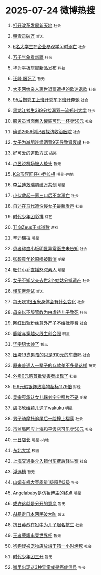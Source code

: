 # 2025-07-24 微博热搜 
1. [打开改革发展新天地](https://m.weibo.cn/search?containerid=100103type%3D1%26t%3D10%26q%3D%23%E6%89%93%E5%BC%80%E6%94%B9%E9%9D%A9%E5%8F%91%E5%B1%95%E6%96%B0%E5%A4%A9%E5%9C%B0%23&stream_entry_id=51&isnewpage=1&extparam=seat%3D1%26filter_type%3Drealtimehot%26stream_entry_id%3D51%26c_type%3D51%26q%3D%2523%25E6%2589%2593%25E5%25BC%2580%25E6%2594%25B9%25E9%259D%25A9%25E5%258F%2591%25E5%25B1%2595%25E6%2596%25B0%25E5%25A4%25A9%25E5%259C%25B0%2523%26pos%3D0%26dgr%3D0%26cate%3D10103%26display_time%3D1753288092%26pre_seqid%3D1753288092259011304721) `社会` 

2. [朝雪录破万](https://m.weibo.cn/search?containerid=100103type%3D1%26t%3D10%26q%3D%23%E6%9C%9D%E9%9B%AA%E5%BD%95%E7%A0%B4%E4%B8%87%23&stream_entry_id=31&isnewpage=1&extparam=seat%3D1%26band_rank%3D1%26pos%3D0%26stream_entry_id%3D31%26filter_type%3Drealtimehot%26realpos%3D1%26c_type%3D31%26flag%3D0%26q%3D%2523%25E6%259C%259D%25E9%259B%25AA%25E5%25BD%2595%25E7%25A0%25B4%25E4%25B8%2587%2523%26cate%3D5001%26dgr%3D0%26lcate%3D5001%26display_time%3D1753288092%26pre_seqid%3D1753288092259011304721) `暂无` 

3. [6名大学生在企业参观学习时溺亡](https://m.weibo.cn/search?containerid=100103type%3D1%26t%3D10%26q%3D%236%E5%90%8D%E5%A4%A7%E5%AD%A6%E7%94%9F%E5%9C%A8%E4%BC%81%E4%B8%9A%E5%8F%82%E8%A7%82%E5%AD%A6%E4%B9%A0%E6%97%B6%E6%BA%BA%E4%BA%A1%23&stream_entry_id=31&isnewpage=1&extparam=seat%3D1%26band_rank%3D2%26pos%3D1%26stream_entry_id%3D31%26filter_type%3Drealtimehot%26realpos%3D2%26c_type%3D31%26flag%3D4%26q%3D%25236%25E5%2590%258D%25E5%25A4%25A7%25E5%25AD%25A6%25E7%2594%259F%25E5%259C%25A8%25E4%25BC%2581%25E4%25B8%259A%25E5%258F%2582%25E8%25A7%2582%25E5%25AD%25A6%25E4%25B9%25A0%25E6%2597%25B6%25E6%25BA%25BA%25E4%25BA%25A1%2523%26cate%3D5001%26dgr%3D0%26lcate%3D5001%26display_time%3D1753288092%26pre_seqid%3D1753288092259011304721) `社会` 

4. [万千气象看新疆](https://m.weibo.cn/search?containerid=100103type%3D1%26t%3D10%26q%3D%23%E4%B8%87%E5%8D%83%E6%B0%94%E8%B1%A1%E7%9C%8B%E6%96%B0%E7%96%86%23&stream_entry_id=31&isnewpage=1&extparam=seat%3D1%26band_rank%3D3%26pos%3D2%26stream_entry_id%3D31%26filter_type%3Drealtimehot%26realpos%3D3%26c_type%3D31%26flag%3D0%26q%3D%2523%25E4%25B8%2587%25E5%258D%2583%25E6%25B0%2594%25E8%25B1%25A1%25E7%259C%258B%25E6%2596%25B0%25E7%2596%2586%2523%26cate%3D5001%26dgr%3D0%26lcate%3D5001%26display_time%3D1753288092%26pre_seqid%3D1753288092259011304721) `社会` 

5. [华为平板旗舰新品发布](https://m.weibo.cn/search?containerid=100103type%3D1%26t%3D296%26q%3D%23%E6%B2%B7%E9%92%B8%E9%AA%85%E6%BD%8Dpad%23&hide_search_bar=1&replace_title=+) `科技` 

6. [汪峰 服死了](https://m.weibo.cn/search?containerid=100103type%3D1%26t%3D10%26q%3D%E6%B1%AA%E5%B3%B0+%E6%9C%8D%E6%AD%BB%E4%BA%86&stream_entry_id=31&isnewpage=1&extparam=seat%3D1%26band_rank%3D4%26pos%3D4%26stream_entry_id%3D31%26filter_type%3Drealtimehot%26realpos%3D4%26c_type%3D31%26flag%3D2%26q%3D%25E6%25B1%25AA%25E5%25B3%25B0%2520%25E6%259C%258D%25E6%25AD%25BB%25E4%25BA%2586%26cate%3D5001%26dgr%3D0%26lcate%3D5001%26display_time%3D1753288092%26pre_seqid%3D1753288092259011304721) `暂无` 

7. [大麦网给亲人离世退票遭拒的歌迷退款](https://m.weibo.cn/search?containerid=100103type%3D1%26t%3D10%26q%3D%23%E5%A4%A7%E9%BA%A6%E7%BD%91%E7%BB%99%E4%BA%B2%E4%BA%BA%E7%A6%BB%E4%B8%96%E9%80%80%E7%A5%A8%E9%81%AD%E6%8B%92%E7%9A%84%E6%AD%8C%E8%BF%B7%E9%80%80%E6%AC%BE%23&stream_entry_id=31&isnewpage=1&extparam=seat%3D1%26band_rank%3D5%26pos%3D5%26stream_entry_id%3D31%26filter_type%3Drealtimehot%26realpos%3D5%26c_type%3D31%26flag%3D1%26q%3D%2523%25E5%25A4%25A7%25E9%25BA%25A6%25E7%25BD%2591%25E7%25BB%2599%25E4%25BA%25B2%25E4%25BA%25BA%25E7%25A6%25BB%25E4%25B8%2596%25E9%2580%2580%25E7%25A5%25A8%25E9%2581%25AD%25E6%258B%2592%25E7%259A%2584%25E6%25AD%258C%25E8%25BF%25B7%25E9%2580%2580%25E6%25AC%25BE%2523%26cate%3D5001%26dgr%3D0%26lcate%3D5001%26display_time%3D1753288092%26pre_seqid%3D1753288092259011304721) `社会` 

8. [95后掏粪工上班开粪车下班开奔驰](https://m.weibo.cn/search?containerid=100103type%3D1%26t%3D10%26q%3D%2395%E5%90%8E%E6%8E%8F%E7%B2%AA%E5%B7%A5%E4%B8%8A%E7%8F%AD%E5%BC%80%E7%B2%AA%E8%BD%A6%E4%B8%8B%E7%8F%AD%E5%BC%80%E5%A5%94%E9%A9%B0%23&stream_entry_id=31&isnewpage=1&extparam=seat%3D1%26band_rank%3D6%26pos%3D6%26stream_entry_id%3D31%26filter_type%3Drealtimehot%26realpos%3D6%26c_type%3D31%26flag%3D1%26q%3D%252395%25E5%2590%258E%25E6%258E%258F%25E7%25B2%25AA%25E5%25B7%25A5%25E4%25B8%258A%25E7%258F%25AD%25E5%25BC%2580%25E7%25B2%25AA%25E8%25BD%25A6%25E4%25B8%258B%25E7%258F%25AD%25E5%25BC%2580%25E5%25A5%2594%25E9%25A9%25B0%2523%26cate%3D5001%26dgr%3D0%26lcate%3D5001%26display_time%3D1753288092%26pre_seqid%3D1753288092259011304721) `社会` 

9. [黑龙江考生389分捡漏双一流郑州大学](https://m.weibo.cn/search?containerid=100103type%3D1%26t%3D10%26q%3D%23%E9%BB%91%E9%BE%99%E6%B1%9F%E8%80%83%E7%94%9F389%E5%88%86%E6%8D%A1%E6%BC%8F%E5%8F%8C%E4%B8%80%E6%B5%81%E9%83%91%E5%B7%9E%E5%A4%A7%E5%AD%A6%23&stream_entry_id=31&isnewpage=1&extparam=seat%3D1%26band_rank%3D7%26pos%3D7%26stream_entry_id%3D31%26filter_type%3Drealtimehot%26realpos%3D7%26c_type%3D31%26flag%3D0%26q%3D%2523%25E9%25BB%2591%25E9%25BE%2599%25E6%25B1%259F%25E8%2580%2583%25E7%2594%259F389%25E5%2588%2586%25E6%258D%25A1%25E6%25BC%258F%25E5%258F%258C%25E4%25B8%2580%25E6%25B5%2581%25E9%2583%2591%25E5%25B7%259E%25E5%25A4%25A7%25E5%25AD%25A6%2523%26cate%3D5001%26dgr%3D0%26lcate%3D5001%26display_time%3D1753288092%26pre_seqid%3D1753288092259011304721) `社会` 

10. [服务员当面倒入罐装可乐一杯卖50元](https://m.weibo.cn/search?containerid=100103type%3D1%26t%3D10%26q%3D%23%E6%9C%8D%E5%8A%A1%E5%91%98%E5%BD%93%E9%9D%A2%E5%80%92%E5%85%A5%E7%BD%90%E8%A3%85%E5%8F%AF%E4%B9%90%E4%B8%80%E6%9D%AF%E5%8D%9650%E5%85%83%23&stream_entry_id=31&isnewpage=1&extparam=seat%3D1%26band_rank%3D8%26pos%3D8%26stream_entry_id%3D31%26filter_type%3Drealtimehot%26realpos%3D8%26c_type%3D31%26flag%3D0%26q%3D%2523%25E6%259C%258D%25E5%258A%25A1%25E5%2591%2598%25E5%25BD%2593%25E9%259D%25A2%25E5%2580%2592%25E5%2585%25A5%25E7%25BD%2590%25E8%25A3%2585%25E5%258F%25AF%25E4%25B9%2590%25E4%25B8%2580%25E6%259D%25AF%25E5%258D%259650%25E5%2585%2583%2523%26cate%3D5001%26dgr%3D0%26lcate%3D5001%26display_time%3D1753288092%26pre_seqid%3D1753288092259011304721) `社会` 

11. [确诊2659例记者探访收治医院](https://m.weibo.cn/search?containerid=100103type%3D1%26t%3D10%26q%3D%23%E7%A1%AE%E8%AF%8A2659%E4%BE%8B%E8%AE%B0%E8%80%85%E6%8E%A2%E8%AE%BF%E6%94%B6%E6%B2%BB%E5%8C%BB%E9%99%A2%23&stream_entry_id=31&isnewpage=1&extparam=seat%3D1%26band_rank%3D9%26pos%3D9%26stream_entry_id%3D31%26filter_type%3Drealtimehot%26realpos%3D9%26c_type%3D31%26flag%3D0%26q%3D%2523%25E7%25A1%25AE%25E8%25AF%258A2659%25E4%25BE%258B%25E8%25AE%25B0%25E8%2580%2585%25E6%258E%25A2%25E8%25AE%25BF%25E6%2594%25B6%25E6%25B2%25BB%25E5%258C%25BB%25E9%2599%25A2%2523%26cate%3D5001%26dgr%3D0%26lcate%3D5001%26display_time%3D1753288092%26pre_seqid%3D1753288092259011304721) `社会` 

12. [女子为减肥连续晒背9天导致肾衰竭](https://m.weibo.cn/search?containerid=100103type%3D1%26t%3D10%26q%3D%23%E5%A5%B3%E5%AD%90%E4%B8%BA%E5%87%8F%E8%82%A5%E8%BF%9E%E7%BB%AD%E6%99%92%E8%83%8C9%E5%A4%A9%E5%AF%BC%E8%87%B4%E8%82%BE%E8%A1%B0%E7%AB%AD%23&stream_entry_id=31&isnewpage=1&extparam=seat%3D1%26band_rank%3D10%26pos%3D10%26stream_entry_id%3D31%26filter_type%3Drealtimehot%26realpos%3D10%26c_type%3D31%26flag%3D1%26q%3D%2523%25E5%25A5%25B3%25E5%25AD%2590%25E4%25B8%25BA%25E5%2587%258F%25E8%2582%25A5%25E8%25BF%259E%25E7%25BB%25AD%25E6%2599%2592%25E8%2583%258C9%25E5%25A4%25A9%25E5%25AF%25BC%25E8%2587%25B4%25E8%2582%25BE%25E8%25A1%25B0%25E7%25AB%25AD%2523%26cate%3D5001%26dgr%3D0%26lcate%3D5001%26display_time%3D1753288092%26pre_seqid%3D1753288092259011304721) `社会` 

13. [好可爱的道歉方式](https://m.weibo.cn/search?containerid=100103type%3D1%26t%3D10%26q%3D%E5%A5%BD%E5%8F%AF%E7%88%B1%E7%9A%84%E9%81%93%E6%AD%89%E6%96%B9%E5%BC%8F&stream_entry_id=31&isnewpage=1&extparam=seat%3D1%26band_rank%3D11%26pos%3D11%26stream_entry_id%3D31%26filter_type%3Drealtimehot%26realpos%3D11%26c_type%3D31%26flag%3D1%26q%3D%25E5%25A5%25BD%25E5%258F%25AF%25E7%2588%25B1%25E7%259A%2584%25E9%2581%2593%25E6%25AD%2589%25E6%2596%25B9%25E5%25BC%258F%26cate%3D5001%26dgr%3D0%26lcate%3D5001%26display_time%3D1753288092%26pre_seqid%3D1753288092259011304721) `搞笑` 

14. [卢昱晓机场被人敲头](https://m.weibo.cn/search?containerid=100103type%3D1%26t%3D10%26q%3D%E5%8D%A2%E6%98%B1%E6%99%93%E6%9C%BA%E5%9C%BA%E8%A2%AB%E4%BA%BA%E6%95%B2%E5%A4%B4&stream_entry_id=31&isnewpage=1&extparam=seat%3D1%26band_rank%3D12%26pos%3D12%26stream_entry_id%3D31%26filter_type%3Drealtimehot%26realpos%3D12%26c_type%3D31%26flag%3D0%26q%3D%25E5%258D%25A2%25E6%2598%25B1%25E6%2599%2593%25E6%259C%25BA%25E5%259C%25BA%25E8%25A2%25AB%25E4%25BA%25BA%25E6%2595%25B2%25E5%25A4%25B4%26cate%3D5001%26dgr%3D0%26lcate%3D5001%26display_time%3D1753288092%26pre_seqid%3D1753288092259011304721) `暂无` 

15. [K总形容旺仔小乔长相](https://m.weibo.cn/search?containerid=100103type%3D1%26t%3D10%26q%3D%23K%E6%80%BB%E5%BD%A2%E5%AE%B9%E6%97%BA%E4%BB%94%E5%B0%8F%E4%B9%94%E9%95%BF%E7%9B%B8%23&stream_entry_id=31&isnewpage=1&extparam=seat%3D1%26band_rank%3D13%26pos%3D13%26stream_entry_id%3D31%26filter_type%3Drealtimehot%26realpos%3D13%26c_type%3D31%26flag%3D0%26q%3D%2523K%25E6%2580%25BB%25E5%25BD%25A2%25E5%25AE%25B9%25E6%2597%25BA%25E4%25BB%2594%25E5%25B0%258F%25E4%25B9%2594%25E9%2595%25BF%25E7%259B%25B8%2523%26cate%3D5001%26dgr%3D0%26lcate%3D5001%26display_time%3D1753288092%26pre_seqid%3D1753288092259011304721) `明星-内地` 

16. [李兰迪敖瑞鹏破万共创](https://m.weibo.cn/search?containerid=100103type%3D1%26t%3D10%26q%3D%23%E6%9D%8E%E5%85%B0%E8%BF%AA%E6%95%96%E7%91%9E%E9%B9%8F%E7%A0%B4%E4%B8%87%E5%85%B1%E5%88%9B%23&stream_entry_id=31&isnewpage=1&extparam=seat%3D1%26band_rank%3D14%26pos%3D14%26stream_entry_id%3D31%26filter_type%3Drealtimehot%26realpos%3D14%26c_type%3D31%26flag%3D0%26q%3D%2523%25E6%259D%258E%25E5%2585%25B0%25E8%25BF%25AA%25E6%2595%2596%25E7%2591%259E%25E9%25B9%258F%25E7%25A0%25B4%25E4%25B8%2587%25E5%2585%25B1%25E5%2588%259B%2523%26cate%3D5001%26dgr%3D0%26lcate%3D5001%26display_time%3D1753288092%26pre_seqid%3D1753288092259011304721) `明星` 

17. [小伙救起一家三口后不幸溺亡](https://m.weibo.cn/search?containerid=100103type%3D1%26t%3D10%26q%3D%23%E5%B0%8F%E4%BC%99%E6%95%91%E8%B5%B7%E4%B8%80%E5%AE%B6%E4%B8%89%E5%8F%A3%E5%90%8E%E4%B8%8D%E5%B9%B8%E6%BA%BA%E4%BA%A1%23&stream_entry_id=31&isnewpage=1&extparam=seat%3D1%26band_rank%3D15%26pos%3D15%26stream_entry_id%3D31%26filter_type%3Drealtimehot%26realpos%3D15%26c_type%3D31%26flag%3D1%26q%3D%2523%25E5%25B0%258F%25E4%25BC%2599%25E6%2595%2591%25E8%25B5%25B7%25E4%25B8%2580%25E5%25AE%25B6%25E4%25B8%2589%25E5%258F%25A3%25E5%2590%258E%25E4%25B8%258D%25E5%25B9%25B8%25E6%25BA%25BA%25E4%25BA%25A1%2523%26cate%3D5001%26dgr%3D0%26lcate%3D5001%26display_time%3D1753288092%26pre_seqid%3D1753288092259011304721) `社会` 

18. [自述在马代遭性侵女子最新发声](https://m.weibo.cn/search?containerid=100103type%3D1%26t%3D10%26q%3D%23%E8%87%AA%E8%BF%B0%E5%9C%A8%E9%A9%AC%E4%BB%A3%E9%81%AD%E6%80%A7%E4%BE%B5%E5%A5%B3%E5%AD%90%E6%9C%80%E6%96%B0%E5%8F%91%E5%A3%B0%23&stream_entry_id=31&isnewpage=1&extparam=seat%3D1%26band_rank%3D16%26pos%3D16%26stream_entry_id%3D31%26filter_type%3Drealtimehot%26realpos%3D16%26c_type%3D31%26flag%3D1%26q%3D%2523%25E8%2587%25AA%25E8%25BF%25B0%25E5%259C%25A8%25E9%25A9%25AC%25E4%25BB%25A3%25E9%2581%25AD%25E6%2580%25A7%25E4%25BE%25B5%25E5%25A5%25B3%25E5%25AD%2590%25E6%259C%2580%25E6%2596%25B0%25E5%258F%2591%25E5%25A3%25B0%2523%26cate%3D5001%26dgr%3D0%26lcate%3D5001%26display_time%3D1753288092%26pre_seqid%3D1753288092259011304721) `社会` 

19. [时代少年团彩排](https://m.weibo.cn/search?containerid=100103type%3D1%26t%3D10%26q%3D%E6%97%B6%E4%BB%A3%E5%B0%91%E5%B9%B4%E5%9B%A2%E5%BD%A9%E6%8E%92&stream_entry_id=31&isnewpage=1&extparam=seat%3D1%26band_rank%3D17%26pos%3D17%26stream_entry_id%3D31%26filter_type%3Drealtimehot%26realpos%3D17%26c_type%3D31%26flag%3D1%26q%3D%25E6%2597%25B6%25E4%25BB%25A3%25E5%25B0%2591%25E5%25B9%25B4%25E5%259B%25A2%25E5%25BD%25A9%25E6%258E%2592%26cate%3D5001%26dgr%3D0%26lcate%3D5001%26display_time%3D1753288092%26pre_seqid%3D1753288092259011304721) `综艺` 

20. [T1向Zeus正式道歉](https://m.weibo.cn/search?containerid=100103type%3D1%26t%3D10%26q%3D%23T1%E5%90%91Zeus%E6%AD%A3%E5%BC%8F%E9%81%93%E6%AD%89%23&stream_entry_id=31&isnewpage=1&extparam=seat%3D1%26band_rank%3D18%26pos%3D18%26stream_entry_id%3D31%26filter_type%3Drealtimehot%26realpos%3D18%26c_type%3D31%26flag%3D1%26q%3D%2523T1%25E5%2590%2591Zeus%25E6%25AD%25A3%25E5%25BC%258F%25E9%2581%2593%25E6%25AD%2589%2523%26cate%3D5001%26dgr%3D0%26lcate%3D5001%26display_time%3D1753288092%26pre_seqid%3D1753288092259011304721) `游戏` 

21. [辛迪瑞拉](https://m.weibo.cn/search?containerid=100103type%3D1%26t%3D10%26q%3D%E8%BE%9B%E8%BF%AA%E7%91%9E%E6%8B%89&stream_entry_id=31&isnewpage=1&extparam=seat%3D1%26band_rank%3D19%26pos%3D19%26stream_entry_id%3D31%26filter_type%3Drealtimehot%26realpos%3D19%26c_type%3D31%26flag%3D0%26q%3D%25E8%25BE%259B%25E8%25BF%25AA%25E7%2591%259E%25E6%258B%2589%26cate%3D5001%26dgr%3D0%26lcate%3D5001%26display_time%3D1753288092%26pre_seqid%3D1753288092259011304721) `明星` 

22. [患者称血小板明显异常医生未告知](https://m.weibo.cn/search?containerid=100103type%3D1%26t%3D10%26q%3D%23%E6%82%A3%E8%80%85%E7%A7%B0%E8%A1%80%E5%B0%8F%E6%9D%BF%E6%98%8E%E6%98%BE%E5%BC%82%E5%B8%B8%E5%8C%BB%E7%94%9F%E6%9C%AA%E5%91%8A%E7%9F%A5%23&stream_entry_id=31&isnewpage=1&extparam=seat%3D1%26band_rank%3D20%26pos%3D20%26stream_entry_id%3D31%26filter_type%3Drealtimehot%26realpos%3D20%26c_type%3D31%26flag%3D1%26q%3D%2523%25E6%2582%25A3%25E8%2580%2585%25E7%25A7%25B0%25E8%25A1%2580%25E5%25B0%258F%25E6%259D%25BF%25E6%2598%258E%25E6%2598%25BE%25E5%25BC%2582%25E5%25B8%25B8%25E5%258C%25BB%25E7%2594%259F%25E6%259C%25AA%25E5%2591%258A%25E7%259F%25A5%2523%26cate%3D5001%26dgr%3D0%26lcate%3D5001%26display_time%3D1753288092%26pre_seqid%3D1753288092259011304721) `社会` 

23. [张碧晨年轮原唱被取消](https://m.weibo.cn/search?containerid=100103type%3D1%26t%3D10%26q%3D%23%E5%BC%A0%E7%A2%A7%E6%99%A8%E5%B9%B4%E8%BD%AE%E5%8E%9F%E5%94%B1%E8%A2%AB%E5%8F%96%E6%B6%88%23&stream_entry_id=31&isnewpage=1&extparam=seat%3D1%26band_rank%3D21%26pos%3D21%26stream_entry_id%3D31%26filter_type%3Drealtimehot%26realpos%3D21%26c_type%3D31%26flag%3D0%26q%3D%2523%25E5%25BC%25A0%25E7%25A2%25A7%25E6%2599%25A8%25E5%25B9%25B4%25E8%25BD%25AE%25E5%258E%259F%25E5%2594%25B1%25E8%25A2%25AB%25E5%258F%2596%25E6%25B6%2588%2523%26cate%3D5001%26dgr%3D0%26lcate%3D5001%26display_time%3D1753288092%26pre_seqid%3D1753288092259011304721) `明星` 

24. [旺仔小乔直播怒怼素人](https://m.weibo.cn/search?containerid=100103type%3D1%26t%3D10%26q%3D%23%E6%97%BA%E4%BB%94%E5%B0%8F%E4%B9%94%E7%9B%B4%E6%92%AD%E6%80%92%E6%80%BC%E7%B4%A0%E4%BA%BA%23&stream_entry_id=31&isnewpage=1&extparam=seat%3D1%26band_rank%3D22%26pos%3D22%26stream_entry_id%3D31%26filter_type%3Drealtimehot%26realpos%3D22%26c_type%3D31%26flag%3D0%26q%3D%2523%25E6%2597%25BA%25E4%25BB%2594%25E5%25B0%258F%25E4%25B9%2594%25E7%259B%25B4%25E6%2592%25AD%25E6%2580%2592%25E6%2580%25BC%25E7%25B4%25A0%25E4%25BA%25BA%2523%26cate%3D5001%26dgr%3D0%26lcate%3D5001%26display_time%3D1753288092%26pre_seqid%3D1753288092259011304721) `明星` 

25. [女子不知父亲去世3个姑姑分掉遗产](https://m.weibo.cn/search?containerid=100103type%3D1%26t%3D10%26q%3D%23%E5%A5%B3%E5%AD%90%E4%B8%8D%E7%9F%A5%E7%88%B6%E4%BA%B2%E5%8E%BB%E4%B8%963%E4%B8%AA%E5%A7%91%E5%A7%91%E5%88%86%E6%8E%89%E9%81%97%E4%BA%A7%23&stream_entry_id=31&isnewpage=1&extparam=seat%3D1%26band_rank%3D23%26pos%3D23%26stream_entry_id%3D31%26filter_type%3Drealtimehot%26realpos%3D23%26c_type%3D31%26flag%3D0%26q%3D%2523%25E5%25A5%25B3%25E5%25AD%2590%25E4%25B8%258D%25E7%259F%25A5%25E7%2588%25B6%25E4%25BA%25B2%25E5%258E%25BB%25E4%25B8%25963%25E4%25B8%25AA%25E5%25A7%2591%25E5%25A7%2591%25E5%2588%2586%25E6%258E%2589%25E9%2581%2597%25E4%25BA%25A7%2523%26cate%3D5001%26dgr%3D0%26lcate%3D5001%26display_time%3D1753288092%26pre_seqid%3D1753288092259011304721) `社会` 

26. [懂车帝测试](https://m.weibo.cn/search?containerid=100103type%3D1%26t%3D10%26q%3D%E6%87%82%E8%BD%A6%E5%B8%9D%E6%B5%8B%E8%AF%95&stream_entry_id=31&isnewpage=1&extparam=seat%3D1%26band_rank%3D24%26pos%3D24%26stream_entry_id%3D31%26filter_type%3Drealtimehot%26realpos%3D24%26c_type%3D31%26flag%3D1%26q%3D%25E6%2587%2582%25E8%25BD%25A6%25E5%25B8%259D%25E6%25B5%258B%25E8%25AF%2595%26cate%3D5001%26dgr%3D0%26lcate%3D5001%26display_time%3D1753288092%26pre_seqid%3D1753288092259011304721) `暂无` 

27. [每天吃1根玉米身体会有什么变化](https://m.weibo.cn/search?containerid=100103type%3D1%26t%3D10%26q%3D%23%E6%AF%8F%E5%A4%A9%E5%90%831%E6%A0%B9%E7%8E%89%E7%B1%B3%E8%BA%AB%E4%BD%93%E4%BC%9A%E6%9C%89%E4%BB%80%E4%B9%88%E5%8F%98%E5%8C%96%23&stream_entry_id=31&isnewpage=1&extparam=seat%3D1%26band_rank%3D25%26pos%3D25%26stream_entry_id%3D31%26filter_type%3Drealtimehot%26realpos%3D25%26c_type%3D31%26flag%3D0%26q%3D%2523%25E6%25AF%258F%25E5%25A4%25A9%25E5%2590%25831%25E6%25A0%25B9%25E7%258E%2589%25E7%25B1%25B3%25E8%25BA%25AB%25E4%25BD%2593%25E4%25BC%259A%25E6%259C%2589%25E4%25BB%2580%25E4%25B9%2588%25E5%258F%2598%25E5%258C%2596%2523%26cate%3D5001%26dgr%3D0%26lcate%3D5001%26display_time%3D1753288092%26pre_seqid%3D1753288092259011304721) `社会` 

28. [母亲以不服管教为由虐待儿子致死](https://m.weibo.cn/search?containerid=100103type%3D1%26t%3D10%26q%3D%23%E6%AF%8D%E4%BA%B2%E4%BB%A5%E4%B8%8D%E6%9C%8D%E7%AE%A1%E6%95%99%E4%B8%BA%E7%94%B1%E8%99%90%E5%BE%85%E5%84%BF%E5%AD%90%E8%87%B4%E6%AD%BB%23&stream_entry_id=31&isnewpage=1&extparam=seat%3D1%26band_rank%3D26%26pos%3D26%26stream_entry_id%3D31%26filter_type%3Drealtimehot%26realpos%3D26%26c_type%3D31%26flag%3D1%26q%3D%2523%25E6%25AF%258D%25E4%25BA%25B2%25E4%25BB%25A5%25E4%25B8%258D%25E6%259C%258D%25E7%25AE%25A1%25E6%2595%2599%25E4%25B8%25BA%25E7%2594%25B1%25E8%2599%2590%25E5%25BE%2585%25E5%2584%25BF%25E5%25AD%2590%25E8%2587%25B4%25E6%25AD%25BB%2523%26cate%3D5001%26dgr%3D0%26lcate%3D5001%26display_time%3D1753288092%26pre_seqid%3D1753288092259011304721) `社会` 

29. [网红出轨粉丝意外产子不给抚养费](https://m.weibo.cn/search?containerid=100103type%3D1%26t%3D10%26q%3D%23%E7%BD%91%E7%BA%A2%E5%87%BA%E8%BD%A8%E7%B2%89%E4%B8%9D%E6%84%8F%E5%A4%96%E4%BA%A7%E5%AD%90%E4%B8%8D%E7%BB%99%E6%8A%9A%E5%85%BB%E8%B4%B9%23&stream_entry_id=31&isnewpage=1&extparam=seat%3D1%26band_rank%3D27%26pos%3D27%26stream_entry_id%3D31%26filter_type%3Drealtimehot%26realpos%3D27%26c_type%3D31%26flag%3D0%26q%3D%2523%25E7%25BD%2591%25E7%25BA%25A2%25E5%2587%25BA%25E8%25BD%25A8%25E7%25B2%2589%25E4%25B8%259D%25E6%2584%258F%25E5%25A4%2596%25E4%25BA%25A7%25E5%25AD%2590%25E4%25B8%258D%25E7%25BB%2599%25E6%258A%259A%25E5%2585%25BB%25E8%25B4%25B9%2523%26cate%3D5001%26dgr%3D0%26lcate%3D5001%26display_time%3D1753288092%26pre_seqid%3D1753288092259011304721) `社会` 

30. [鹿晗与穿越火线主创合照](https://m.weibo.cn/search?containerid=100103type%3D1%26t%3D10%26q%3D%23%E9%B9%BF%E6%99%97%E4%B8%8E%E7%A9%BF%E8%B6%8A%E7%81%AB%E7%BA%BF%E4%B8%BB%E5%88%9B%E5%90%88%E7%85%A7%23&stream_entry_id=31&isnewpage=1&extparam=seat%3D1%26band_rank%3D28%26pos%3D28%26stream_entry_id%3D31%26filter_type%3Drealtimehot%26realpos%3D28%26c_type%3D31%26flag%3D1%26q%3D%2523%25E9%25B9%25BF%25E6%2599%2597%25E4%25B8%258E%25E7%25A9%25BF%25E8%25B6%258A%25E7%2581%25AB%25E7%25BA%25BF%25E4%25B8%25BB%25E5%2588%259B%25E5%2590%2588%25E7%2585%25A7%2523%26cate%3D5001%26dgr%3D0%26lcate%3D5001%26display_time%3D1753288092%26pre_seqid%3D1753288092259011304721) `明星` 

31. [毕雯珺太帅了](https://m.weibo.cn/search?containerid=100103type%3D1%26t%3D10%26q%3D%23%E6%AF%95%E9%9B%AF%E7%8F%BA%E5%A4%AA%E5%B8%85%E4%BA%86%23&stream_entry_id=31&isnewpage=1&extparam=seat%3D1%26band_rank%3D29%26pos%3D29%26stream_entry_id%3D31%26filter_type%3Drealtimehot%26realpos%3D29%26c_type%3D31%26flag%3D0%26q%3D%2523%25E6%25AF%2595%25E9%259B%25AF%25E7%258F%25BA%25E5%25A4%25AA%25E5%25B8%2585%25E4%25BA%2586%2523%26cate%3D5001%26dgr%3D0%26lcate%3D5001%26display_time%3D1753288092%26pre_seqid%3D1753288092259011304721) `暂无` 

32. [压垮19岁男孩的只是910元的车费吗](https://m.weibo.cn/search?containerid=100103type%3D1%26t%3D10%26q%3D%23%E5%8E%8B%E5%9E%AE19%E5%B2%81%E7%94%B7%E5%AD%A9%E7%9A%84%E5%8F%AA%E6%98%AF910%E5%85%83%E7%9A%84%E8%BD%A6%E8%B4%B9%E5%90%97%23&stream_entry_id=31&isnewpage=1&extparam=seat%3D1%26band_rank%3D30%26pos%3D30%26stream_entry_id%3D31%26filter_type%3Drealtimehot%26realpos%3D30%26c_type%3D31%26flag%3D0%26q%3D%2523%25E5%258E%258B%25E5%259E%25AE19%25E5%25B2%2581%25E7%2594%25B7%25E5%25AD%25A9%25E7%259A%2584%25E5%258F%25AA%25E6%2598%25AF910%25E5%2585%2583%25E7%259A%2584%25E8%25BD%25A6%25E8%25B4%25B9%25E5%2590%2597%2523%26cate%3D5001%26dgr%3D0%26lcate%3D5001%26display_time%3D1753288092%26pre_seqid%3D1753288092259011304721) `社会` 

33. [原来普通人一辈子的存款差不多是这样](https://m.weibo.cn/search?containerid=100103type%3D1%26t%3D10%26q%3D%E5%8E%9F%E6%9D%A5%E6%99%AE%E9%80%9A%E4%BA%BA%E4%B8%80%E8%BE%88%E5%AD%90%E7%9A%84%E5%AD%98%E6%AC%BE%E5%B7%AE%E4%B8%8D%E5%A4%9A%E6%98%AF%E8%BF%99%E6%A0%B7&stream_entry_id=31&isnewpage=1&extparam=seat%3D1%26band_rank%3D31%26pos%3D31%26stream_entry_id%3D31%26filter_type%3Drealtimehot%26realpos%3D31%26c_type%3D31%26flag%3D0%26q%3D%25E5%258E%259F%25E6%259D%25A5%25E6%2599%25AE%25E9%2580%259A%25E4%25BA%25BA%25E4%25B8%2580%25E8%25BE%2588%25E5%25AD%2590%25E7%259A%2584%25E5%25AD%2598%25E6%25AC%25BE%25E5%25B7%25AE%25E4%25B8%258D%25E5%25A4%259A%25E6%2598%25AF%25E8%25BF%2599%25E6%25A0%25B7%26cate%3D5001%26dgr%3D0%26lcate%3D5001%26display_time%3D1753288092%26pre_seqid%3D1753288092259011304721) `搞笑` 

34. [外卖0元购首批受害者出现了](https://m.weibo.cn/search?containerid=100103type%3D1%26t%3D10%26q%3D%23%E5%A4%96%E5%8D%960%E5%85%83%E8%B4%AD%E9%A6%96%E6%89%B9%E5%8F%97%E5%AE%B3%E8%80%85%E5%87%BA%E7%8E%B0%E4%BA%86%23&stream_entry_id=31&isnewpage=1&extparam=seat%3D1%26band_rank%3D32%26pos%3D32%26stream_entry_id%3D31%26filter_type%3Drealtimehot%26realpos%3D32%26c_type%3D31%26flag%3D0%26q%3D%2523%25E5%25A4%2596%25E5%258D%25960%25E5%2585%2583%25E8%25B4%25AD%25E9%25A6%2596%25E6%2589%25B9%25E5%258F%2597%25E5%25AE%25B3%25E8%2580%2585%25E5%2587%25BA%25E7%258E%25B0%25E4%25BA%2586%2523%26cate%3D5001%26dgr%3D0%26lcate%3D5001%26display_time%3D1753288092%26pre_seqid%3D1753288092259011304721) `社会` 

35. [9.9元假银饰致癌物超标1179倍](https://m.weibo.cn/search?containerid=100103type%3D1%26t%3D10%26q%3D%239.9%E5%85%83%E5%81%87%E9%93%B6%E9%A5%B0%E8%87%B4%E7%99%8C%E7%89%A9%E8%B6%85%E6%A0%871179%E5%80%8D%23&stream_entry_id=31&isnewpage=1&extparam=seat%3D1%26band_rank%3D33%26pos%3D33%26stream_entry_id%3D31%26filter_type%3Drealtimehot%26realpos%3D33%26c_type%3D31%26flag%3D1%26q%3D%25239.9%25E5%2585%2583%25E5%2581%2587%25E9%2593%25B6%25E9%25A5%25B0%25E8%2587%25B4%25E7%2599%258C%25E7%2589%25A9%25E8%25B6%2585%25E6%25A0%25871179%25E5%2580%258D%2523%26cate%3D5001%26dgr%3D0%26lcate%3D5001%26display_time%3D1753288092%26pre_seqid%3D1753288092259011304721) `财经` 

36. [吴宗宪承认女儿踩刘宇宁照片不妥](https://m.weibo.cn/search?containerid=100103type%3D1%26t%3D10%26q%3D%23%E5%90%B4%E5%AE%97%E5%AE%AA%E6%89%BF%E8%AE%A4%E5%A5%B3%E5%84%BF%E8%B8%A9%E5%88%98%E5%AE%87%E5%AE%81%E7%85%A7%E7%89%87%E4%B8%8D%E5%A6%A5%23&stream_entry_id=31&isnewpage=1&extparam=seat%3D1%26band_rank%3D34%26pos%3D34%26stream_entry_id%3D31%26filter_type%3Drealtimehot%26realpos%3D34%26c_type%3D31%26flag%3D0%26q%3D%2523%25E5%2590%25B4%25E5%25AE%2597%25E5%25AE%25AA%25E6%2589%25BF%25E8%25AE%25A4%25E5%25A5%25B3%25E5%2584%25BF%25E8%25B8%25A9%25E5%2588%2598%25E5%25AE%2587%25E5%25AE%2581%25E7%2585%25A7%25E7%2589%2587%25E4%25B8%258D%25E5%25A6%25A5%2523%26cate%3D5001%26dgr%3D0%26lcate%3D5001%26display_time%3D1753288092%26pre_seqid%3D1753288092259011304721) `明星` 

37. [虞书欣给颖儿送了wakuku](https://m.weibo.cn/search?containerid=100103type%3D1%26t%3D10%26q%3D%23%E8%99%9E%E4%B9%A6%E6%AC%A3%E7%BB%99%E9%A2%96%E5%84%BF%E9%80%81%E4%BA%86wakuku%23&stream_entry_id=31&isnewpage=1&extparam=seat%3D1%26band_rank%3D35%26pos%3D35%26stream_entry_id%3D31%26filter_type%3Drealtimehot%26realpos%3D35%26c_type%3D31%26flag%3D0%26q%3D%2523%25E8%2599%259E%25E4%25B9%25A6%25E6%25AC%25A3%25E7%25BB%2599%25E9%25A2%2596%25E5%2584%25BF%25E9%2580%2581%25E4%25BA%2586wakuku%2523%26cate%3D5001%26dgr%3D0%26lcate%3D5001%26display_time%3D1753288092%26pre_seqid%3D1753288092259011304721) `明星` 

38. [男子骑摩托追尾后一脸撞上榴莲](https://m.weibo.cn/search?containerid=100103type%3D1%26t%3D10%26q%3D%23%E7%94%B7%E5%AD%90%E9%AA%91%E6%91%A9%E6%89%98%E8%BF%BD%E5%B0%BE%E5%90%8E%E4%B8%80%E8%84%B8%E6%92%9E%E4%B8%8A%E6%A6%B4%E8%8E%B2%23&stream_entry_id=31&isnewpage=1&extparam=seat%3D1%26band_rank%3D36%26pos%3D36%26stream_entry_id%3D31%26filter_type%3Drealtimehot%26realpos%3D36%26c_type%3D31%26flag%3D1%26q%3D%2523%25E7%2594%25B7%25E5%25AD%2590%25E9%25AA%2591%25E6%2591%25A9%25E6%2589%2598%25E8%25BF%25BD%25E5%25B0%25BE%25E5%2590%258E%25E4%25B8%2580%25E8%2584%25B8%25E6%2592%259E%25E4%25B8%258A%25E6%25A6%25B4%25E8%258E%25B2%2523%26cate%3D5001%26dgr%3D0%26lcate%3D5001%26display_time%3D1753288092%26pre_seqid%3D1753288092259011304721) `社会` 

39. [市监局回应上海和平饭店可乐卖50元](https://m.weibo.cn/search?containerid=100103type%3D1%26t%3D10%26q%3D%23%E5%B8%82%E7%9B%91%E5%B1%80%E5%9B%9E%E5%BA%94%E4%B8%8A%E6%B5%B7%E5%92%8C%E5%B9%B3%E9%A5%AD%E5%BA%97%E5%8F%AF%E4%B9%90%E5%8D%9650%E5%85%83%23&stream_entry_id=31&isnewpage=1&extparam=seat%3D1%26band_rank%3D37%26pos%3D37%26stream_entry_id%3D31%26filter_type%3Drealtimehot%26realpos%3D37%26c_type%3D31%26flag%3D0%26q%3D%2523%25E5%25B8%2582%25E7%259B%2591%25E5%25B1%2580%25E5%259B%259E%25E5%25BA%2594%25E4%25B8%258A%25E6%25B5%25B7%25E5%2592%258C%25E5%25B9%25B3%25E9%25A5%25AD%25E5%25BA%2597%25E5%258F%25AF%25E4%25B9%2590%25E5%258D%259650%25E5%2585%2583%2523%26cate%3D5001%26dgr%3D0%26lcate%3D5001%26display_time%3D1753288092%26pre_seqid%3D1753288092259011304721) `社会` 

40. [一日店长](https://m.weibo.cn/search?containerid=100103type%3D1%26t%3D10%26q%3D%E4%B8%80%E6%97%A5%E5%BA%97%E9%95%BF&stream_entry_id=31&isnewpage=1&extparam=seat%3D1%26band_rank%3D38%26pos%3D38%26stream_entry_id%3D31%26filter_type%3Drealtimehot%26realpos%3D38%26c_type%3D31%26flag%3D0%26q%3D%25E4%25B8%2580%25E6%2597%25A5%25E5%25BA%2597%25E9%2595%25BF%26cate%3D5001%26dgr%3D0%26lcate%3D5001%26display_time%3D1753288092%26pre_seqid%3D1753288092259011304721) `明星-内地` 

41. [东北大学](https://m.weibo.cn/search?containerid=100103type%3D1%26t%3D10%26q%3D%E4%B8%9C%E5%8C%97%E5%A4%A7%E5%AD%A6&stream_entry_id=31&isnewpage=1&extparam=seat%3D1%26band_rank%3D39%26pos%3D39%26stream_entry_id%3D31%26filter_type%3Drealtimehot%26realpos%3D39%26c_type%3D31%26flag%3D0%26q%3D%25E4%25B8%259C%25E5%258C%2597%25E5%25A4%25A7%25E5%25AD%25A6%26cate%3D5001%26dgr%3D0%26lcate%3D5001%26display_time%3D1753288092%26pre_seqid%3D1753288092259011304721) `校园` 

42. [上海交通委介入错付车费后轻生案](https://m.weibo.cn/search?containerid=100103type%3D1%26t%3D10%26q%3D%23%E4%B8%8A%E6%B5%B7%E4%BA%A4%E9%80%9A%E5%A7%94%E4%BB%8B%E5%85%A5%E9%94%99%E4%BB%98%E8%BD%A6%E8%B4%B9%E5%90%8E%E8%BD%BB%E7%94%9F%E6%A1%88%23&stream_entry_id=31&isnewpage=1&extparam=seat%3D1%26band_rank%3D40%26pos%3D40%26stream_entry_id%3D31%26filter_type%3Drealtimehot%26realpos%3D40%26c_type%3D31%26flag%3D0%26q%3D%2523%25E4%25B8%258A%25E6%25B5%25B7%25E4%25BA%25A4%25E9%2580%259A%25E5%25A7%2594%25E4%25BB%258B%25E5%2585%25A5%25E9%2594%2599%25E4%25BB%2598%25E8%25BD%25A6%25E8%25B4%25B9%25E5%2590%258E%25E8%25BD%25BB%25E7%2594%259F%25E6%25A1%2588%2523%26cate%3D5001%26dgr%3D0%26lcate%3D5001%26display_time%3D1753288092%26pre_seqid%3D1753288092259011304721) `社会` 

43. [浮选槽](https://m.weibo.cn/search?containerid=100103type%3D1%26t%3D10%26q%3D%E6%B5%AE%E9%80%89%E6%A7%BD&stream_entry_id=31&isnewpage=1&extparam=seat%3D1%26band_rank%3D41%26pos%3D41%26stream_entry_id%3D31%26filter_type%3Drealtimehot%26realpos%3D41%26c_type%3D31%26flag%3D0%26q%3D%25E6%25B5%25AE%25E9%2580%2589%25E6%25A7%25BD%26cate%3D5001%26dgr%3D0%26lcate%3D5001%26display_time%3D1753288092%26pre_seqid%3D1753288092259011304721) `暂无` 

44. [山姆有机大豆质量1级降到3级](https://m.weibo.cn/search?containerid=100103type%3D1%26t%3D10%26q%3D%23%E5%B1%B1%E5%A7%86%E6%9C%89%E6%9C%BA%E5%A4%A7%E8%B1%86%E8%B4%A8%E9%87%8F1%E7%BA%A7%E9%99%8D%E5%88%B03%E7%BA%A7%23&stream_entry_id=31&isnewpage=1&extparam=seat%3D1%26band_rank%3D42%26pos%3D42%26stream_entry_id%3D31%26filter_type%3Drealtimehot%26realpos%3D42%26c_type%3D31%26flag%3D1%26q%3D%2523%25E5%25B1%25B1%25E5%25A7%2586%25E6%259C%2589%25E6%259C%25BA%25E5%25A4%25A7%25E8%25B1%2586%25E8%25B4%25A8%25E9%2587%258F1%25E7%25BA%25A7%25E9%2599%258D%25E5%2588%25B03%25E7%25BA%25A7%2523%26cate%3D5001%26dgr%3D0%26lcate%3D5001%26display_time%3D1753288092%26pre_seqid%3D1753288092259011304721) `社会` 

45. [Angelababy是仿妆博主的终点](https://m.weibo.cn/search?containerid=100103type%3D1%26t%3D10%26q%3D%23Angelababy%E6%98%AF%E4%BB%BF%E5%A6%86%E5%8D%9A%E4%B8%BB%E7%9A%84%E7%BB%88%E7%82%B9%23&stream_entry_id=31&isnewpage=1&extparam=seat%3D1%26band_rank%3D43%26pos%3D43%26stream_entry_id%3D31%26filter_type%3Drealtimehot%26realpos%3D43%26c_type%3D31%26flag%3D0%26q%3D%2523Angelababy%25E6%2598%25AF%25E4%25BB%25BF%25E5%25A6%2586%25E5%258D%259A%25E4%25B8%25BB%25E7%259A%2584%25E7%25BB%2588%25E7%2582%25B9%2523%26cate%3D5001%26dgr%3D0%26lcate%3D5001%26display_time%3D1753288092%26pre_seqid%3D1753288092259011304721) `明星` 

46. [或许这就是分开的意义](https://m.weibo.cn/search?containerid=100103type%3D1%26t%3D10%26q%3D%E6%88%96%E8%AE%B8%E8%BF%99%E5%B0%B1%E6%98%AF%E5%88%86%E5%BC%80%E7%9A%84%E6%84%8F%E4%B9%89&stream_entry_id=31&isnewpage=1&extparam=seat%3D1%26band_rank%3D44%26pos%3D44%26stream_entry_id%3D31%26filter_type%3Drealtimehot%26realpos%3D44%26c_type%3D31%26flag%3D1%26q%3D%25E6%2588%2596%25E8%25AE%25B8%25E8%25BF%2599%25E5%25B0%25B1%25E6%2598%25AF%25E5%2588%2586%25E5%25BC%2580%25E7%259A%2584%25E6%2584%258F%25E4%25B9%2589%26cate%3D5001%26dgr%3D0%26lcate%3D5001%26display_time%3D1753288092%26pre_seqid%3D1753288092259011304721) `暂无` 

47. [AI暴走日本网民破大防](https://m.weibo.cn/search?containerid=100103type%3D1%26t%3D10%26q%3DAI%E6%9A%B4%E8%B5%B0%E6%97%A5%E6%9C%AC%E7%BD%91%E6%B0%91%E7%A0%B4%E5%A4%A7%E9%98%B2&stream_entry_id=31&isnewpage=1&extparam=seat%3D1%26band_rank%3D45%26pos%3D45%26stream_entry_id%3D31%26filter_type%3Drealtimehot%26realpos%3D45%26c_type%3D31%26flag%3D1%26q%3DAI%25E6%259A%25B4%25E8%25B5%25B0%25E6%2597%25A5%25E6%259C%25AC%25E7%25BD%2591%25E6%25B0%2591%25E7%25A0%25B4%25E5%25A4%25A7%25E9%2598%25B2%26cate%3D5001%26dgr%3D0%26lcate%3D5001%26display_time%3D1753288092%26pre_seqid%3D1753288092259011304721) `暂无` 

48. [抗日英烈在狱中为儿子起名抗生](https://m.weibo.cn/search?containerid=100103type%3D1%26t%3D10%26q%3D%23%E6%8A%97%E6%97%A5%E8%8B%B1%E7%83%88%E5%9C%A8%E7%8B%B1%E4%B8%AD%E4%B8%BA%E5%84%BF%E5%AD%90%E8%B5%B7%E5%90%8D%E6%8A%97%E7%94%9F%23&stream_entry_id=31&isnewpage=1&extparam=seat%3D1%26band_rank%3D46%26pos%3D46%26stream_entry_id%3D31%26filter_type%3Drealtimehot%26realpos%3D46%26c_type%3D31%26flag%3D0%26q%3D%2523%25E6%258A%2597%25E6%2597%25A5%25E8%258B%25B1%25E7%2583%2588%25E5%259C%25A8%25E7%258B%25B1%25E4%25B8%25AD%25E4%25B8%25BA%25E5%2584%25BF%25E5%25AD%2590%25E8%25B5%25B7%25E5%2590%258D%25E6%258A%2597%25E7%2594%259F%2523%26cate%3D5001%26dgr%3D0%26lcate%3D5001%26display_time%3D1753288092%26pre_seqid%3D1753288092259011304721) `社会` 

49. [王者荣耀电竞世界杯](https://m.weibo.cn/search?containerid=100103type%3D1%26t%3D10%26q%3D%23%E7%8E%8B%E8%80%85%E8%8D%A3%E8%80%80%E7%94%B5%E7%AB%9E%E4%B8%96%E7%95%8C%E6%9D%AF%23&stream_entry_id=31&isnewpage=1&extparam=seat%3D1%26band_rank%3D47%26pos%3D47%26stream_entry_id%3D31%26filter_type%3Drealtimehot%26realpos%3D47%26c_type%3D31%26flag%3D1%26q%3D%2523%25E7%258E%258B%25E8%2580%2585%25E8%258D%25A3%25E8%2580%2580%25E7%2594%25B5%25E7%25AB%259E%25E4%25B8%2596%25E7%2595%258C%25E6%259D%25AF%2523%26cate%3D5001%26dgr%3D0%26lcate%3D5001%26display_time%3D1753288092%26pre_seqid%3D1753288092259011304721) `暂无` 

50. [狗狗疑被宠物店放烘干箱一小时烤死](https://m.weibo.cn/search?containerid=100103type%3D1%26t%3D10%26q%3D%23%E7%8B%97%E7%8B%97%E7%96%91%E8%A2%AB%E5%AE%A0%E7%89%A9%E5%BA%97%E6%94%BE%E7%83%98%E5%B9%B2%E7%AE%B1%E4%B8%80%E5%B0%8F%E6%97%B6%E7%83%A4%E6%AD%BB%23&stream_entry_id=31&isnewpage=1&extparam=seat%3D1%26band_rank%3D48%26pos%3D48%26stream_entry_id%3D31%26filter_type%3Drealtimehot%26realpos%3D48%26c_type%3D31%26flag%3D0%26q%3D%2523%25E7%258B%2597%25E7%258B%2597%25E7%2596%2591%25E8%25A2%25AB%25E5%25AE%25A0%25E7%2589%25A9%25E5%25BA%2597%25E6%2594%25BE%25E7%2583%2598%25E5%25B9%25B2%25E7%25AE%25B1%25E4%25B8%2580%25E5%25B0%258F%25E6%2597%25B6%25E7%2583%25A4%25E6%25AD%25BB%2523%26cate%3D5001%26dgr%3D0%26lcate%3D5001%26display_time%3D1753288092%26pre_seqid%3D1753288092259011304721) `社会` 

51. [时代少年团三开](https://m.weibo.cn/search?containerid=100103type%3D1%26t%3D10%26q%3D%E6%97%B6%E4%BB%A3%E5%B0%91%E5%B9%B4%E5%9B%A2%E4%B8%89%E5%BC%80&stream_entry_id=31&isnewpage=1&extparam=seat%3D1%26band_rank%3D49%26pos%3D49%26stream_entry_id%3D31%26filter_type%3Drealtimehot%26realpos%3D49%26c_type%3D31%26flag%3D0%26q%3D%25E6%2597%25B6%25E4%25BB%25A3%25E5%25B0%2591%25E5%25B9%25B4%25E5%259B%25A2%25E4%25B8%2589%25E5%25BC%2580%26cate%3D5001%26dgr%3D0%26lcate%3D5001%26display_time%3D1753288092%26pre_seqid%3D1753288092259011304721) `暂无` 

52. [嘴里出现这3种异常或是癌症信号](https://m.weibo.cn/search?containerid=100103type%3D1%26t%3D10%26q%3D%23%E5%98%B4%E9%87%8C%E5%87%BA%E7%8E%B0%E8%BF%993%E7%A7%8D%E5%BC%82%E5%B8%B8%E6%88%96%E6%98%AF%E7%99%8C%E7%97%87%E4%BF%A1%E5%8F%B7%23&stream_entry_id=31&isnewpage=1&extparam=seat%3D1%26band_rank%3D50%26pos%3D50%26stream_entry_id%3D31%26filter_type%3Drealtimehot%26realpos%3D50%26c_type%3D31%26flag%3D0%26q%3D%2523%25E5%2598%25B4%25E9%2587%258C%25E5%2587%25BA%25E7%258E%25B0%25E8%25BF%25993%25E7%25A7%258D%25E5%25BC%2582%25E5%25B8%25B8%25E6%2588%2596%25E6%2598%25AF%25E7%2599%258C%25E7%2597%2587%25E4%25BF%25A1%25E5%258F%25B7%2523%26cate%3D5001%26dgr%3D0%26lcate%3D5001%26display_time%3D1753288092%26pre_seqid%3D1753288092259011304721) `社会` 
